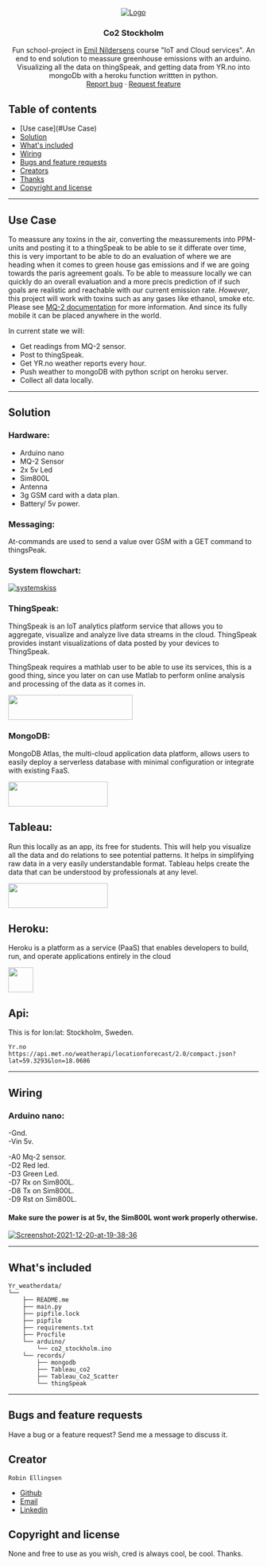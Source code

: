 <p align="center">
  <a href="Co2">
    <a href="https://ibb.co/LZ360jt"><img src="https://i.ibb.co/Js92c67/Logo.png" alt="Logo" border="0"></a>
  </a>

  <h3 align="center">Co2 Stockholm</h3>

  <p align="center">
    Fun school-project in <a href="https://github.com/voxic">Emil Nildersens</a> course "IoT and Cloud services".
    An end to end solution to meassure greenhouse emissions with an arduino. Visualizing all the data on thingSpeak, 
    and getting data from YR.no into mongoDb with a heroku function writtten in python. 
    <br>
    <a href="https://reponame/issues/new?template=bug.md">Report bug</a>
    ·
    <a href="https://reponame/issues/new?template=feature.md&labels=feature">Request feature</a>
  </p>


## Table of contents
- [Use case](#Use Case)
- [Solution](#solution)
- [What's included](#whats-included)
- [Wiring](#wiring)
- [Bugs and feature requests](#bugs-and-feature-requests)
- [Creators](#creators)
- [Thanks](#thanks)
- [Copyright and license](#copyright-and-license)
---
## Use Case
To meassure any toxins in the air, converting the meassurements into PPM-units and posting it to a thingSpeak to be able
to se it differate over time, this is very important to be able to do an evaluation of where we are heading when it comes to green house gas emissions
and if we are going towards the paris agreement goals. To be able to meassure locally we can quickly do an overall evaluation and a more precis prediction of if such goals are realistic and reachable 
with our current emission rate.
_However_, this project will work with toxins such as any gases like ethanol, smoke etc. Please see [MQ-2 documentation](https://www.pololu.com/file/0J309/MQ2.pdf) for more information.
And since its fully mobile it can be placed anywhere in the world.

In current state we will:
- Get readings from MQ-2 sensor.
- Post to thingSpeak.
- Get YR.no weather reports every hour.
- Push weather to mongoDB with python script on heroku server.
- Collect all data locally.


---
## Solution
### Hardware:
- Arduino nano
- MQ-2 Sensor
- 2x 5v Led
- Sim800L
- Antenna
- 3g GSM card with a data plan.
- Battery/ 5v power. 


### Messaging:
At-commands are used to send a value over GSM with a GET command to thingsPeak.

### System flowchart:
<a href="https://ibb.co/t8mr2j7"><img src="https://i.ibb.co/vZwndy7/systemskiss.png" alt="systemskiss" border="0"></a>

### ThingSpeak:
ThingSpeak is an IoT analytics platform service that allows you to aggregate, visualize and analyze live data streams in the cloud.
ThingSpeak provides instant visualizations of data posted by your devices to ThingSpeak.

ThingSpeak requires a mathlab user to be able to use its services, this is a good thing, since you later on can use Matlab to perform online analysis and processing of the data as it comes in. 

<img src="https://brands.home-assistant.io/_/thingspeak/logo.png" height="50" width="250">

### MongoDB:
MongoDB Atlas, the multi-cloud application data platform, allows users to easily deploy a serverless database with minimal configuration or integrate with existing FaaS.

<img src="https://upload.wikimedia.org/wikipedia/commons/thumb/9/93/MongoDB_Logo.svg/2560px-MongoDB_Logo.svg.png" height="50" width="200">


## Tableau:
Run this locally as an app, its free for students.
This will help you visualize all the data and do relations to see potential patterns.
It helps in simplifying raw data in a very easily understandable format. Tableau helps create the data that can be understood by professionals at any level.

<img src="https://upload.wikimedia.org/wikipedia/commons/4/4b/Tableau_Logo.png" height="50" width="200">


## Heroku: 
Heroku is a platform as a service (PaaS) that enables developers to build, run, and operate applications entirely in the cloud

<img src="https://iconape.com/wp-content/files/xn/371066/svg/371066.svg" height="50" width="50">


## Api:
This is for lon:lat: Stockholm, Sweden.

    Yr.no
    https://api.met.no/weatherapi/locationforecast/2.0/compact.json?lat=59.3293&lon=18.0686
---
## Wiring
### Arduino nano:
-Gnd.<br>
-Vin 5v.

-A0 Mq-2 sensor.<br>
-D2 Red led.<br>
-D3 Green Led.<br>
-D7 Rx on Sim800L.<br>
-D8 Tx on Sim800L.<br>
-D9 Rst on Sim800L.<br>

#### Make sure the power is at 5v, the Sim800L wont work properly otherwise.


<a href="https://ibb.co/X78TDSD"><img src="https://i.ibb.co/6HB58g8/Screenshot-2021-12-20-at-19-38-36.png" alt="Screenshot-2021-12-20-at-19-38-36" border="0"></a>

---
## What's included

```text
Yr_weatherdata/
└── 
    ├── README.me
    ├── main.py
    ├── pipfile.lock
    ├── pipfile
    ├── requirements.txt
    ├── Procfile 
    └── arduino/
        └── co2_stockholm.ino
    └── records/
        ├── mongodb
        ├── Tableau_co2
        ├── Tableau_Co2_Scatter
        └── thingSpeak
```
---
## Bugs and feature requests

Have a bug or a feature request? Send me a message to discuss it.


## Creator

    Robin Ellingsen

- [Github]("https://github.com/ascoolarobban")
- [Email]("robin@fauxdelorean.com")
- [Linkedin]("https://www.linkedin.com/in/iotrobban/")




## Copyright and license
None and free to use as you wish, cred is always cool, be cool.
Thanks.
